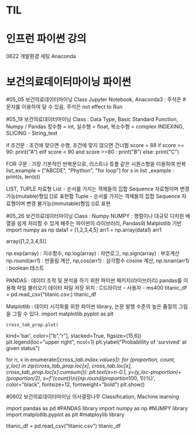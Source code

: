 # TIL
# 인프런 파이썬 강의
 0622 개발환경 세팅 Anaconda
 

# 보건의료데이터마이닝 파이썬
#05_05 보건의료데이터마이닝 Class
Jupyter Notebook, Anaconda3 : 주석은 # 문자를 이용하여 달 수 있음. 주석은 not effect to Run

#05_19 보건의료데이터마이닝 Class : Data Type, Basic Standard Function, Numpy / Pandas
  정수형 = int, 실수형 = float, 복소수형 = complex
  INDEXING, SLICING - String_test
  
  if 조건문 : 조건에 맞으면 수행, 조건에 맞지 않으면 건너뜀
  score = 88
  if score >= 90:
      print("A")
  elif score < 90 and score >=80 :
      print("B")
  else:
      print("C")
     
FOR 구문 : 가장 기본적인 반복문으로, 리스트나 튜플 같은 시퀀스형을 이용하여 반복
list_example = ["ABCDE", "Phython", "for loop"]
for s in list _example :
  print(s, len(s))
  
  LIST, TUPLE 자료형
   List - 순서를 가지는 객체들의 집합
          Sequence 자료형이며 변경 가능(mutable)형임
          []로 표현함
   Tuple - 순서를 가지는 객체들의 집합
            Sequence 자료형이며 변경 불가능(immutable)형임
            ()로 표현
            
#05_26 보건의료데이터마이닝 Class : Numpy
  NUMPY : 행렬이나 대규모 다차원 배열을 쉽게 처리할 수 있게 해주는 파이썬의 라이브러리, Pandas와 Matplotlib 기반
    import numpy as np
    data1 = [1,2,3,4,5]
    arr1 = np.array(data1)
    arr1
    
  array([1,2,3,4,5)]
  
  np.exp(array) : 지수함수, np.log(array) : 자연로그, np,sign(array) : 부호계산
  np.round(arr1) : 반올림 계산, np,cos(arr1) : 삼각함수 cosine 계산, np.isnan(arr1) : boolean 테스트
  
PANDAS : 데이터 조작 및 분석을 하기 위한 파이썬 패키지(라이브러리)
  pandas를 이용해 파일 불러오기
    데이터 파일 저장 위치 : C드라이브 - 사용자 - ms400
    titanic_df = pd.read_csv("titanic.csv:)
    titanic_df
    
Matplotlib : 데이터 시각화를 위한 파이썬 library, 논문 발행 수준의 높은 품질의 그림을 그릴 수 있다.
  import matplotlib.pyplot as plt

    cross_tab_prop.plot(
kind='bar',
color=["b","r"],
stacked=True,
figsize=(15,6))
plt.legend(loc="upper right", ncol=1)
plt.ylabel("Probablility of 'survived' at given status")

for n, x in enumerate([*cross_tab.index.values]):
    for (proportion, count, y_loc) in zip(cross_tab_prop.loc[x],
                                          cross_tab.loc[x],
                                          cross_tab_prop.loc[x].cumsum()):
        plt.text(x=n-0.1,
                y=(y_loc-proportion)+(proportion/2),
                 s=f'{count}\n({np.round(proportion*100, 1)}%)',
                 color="black",
                 fontsize=12,
                 fontweight="bold")
plt.show()

#0602 보건의료데이터마이닝 
  의사결정나무 Classification, Machine learning
  
  import pandas as pd #PANDAS library
  import numpy as np #NUMPY library
  import matplotlib.pyplot as plt #matploylib library
  
  titanic_df = pd.read_csv("titanic.csv")
  titanic_df
  
  



    



